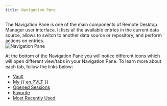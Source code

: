```yaml
---
title: Navigation Pane
---
```

The Navigation Pane is one of the main components of Remote Desktop Manager user interface. It lists all the available entries in the current data source, allows to switch to another data source or repository, and perform actions on entries.  
![Navigation Pane](https://webdevolutions.azureedge.net/docs/en/rdm/mac/clip10566.png) 

At the bottom of the Navigation Pane you will notice different icons which will open different view/tabs in your Navigation Pane. To learn more about each tab, follow the links below:  

* [Vault](/rdm/mac/commands/view/vaults/) 
* [My {{ en.PVLT }}](/rdm/mac/user-interface/navigation-pane/user-vault/) 
* [Opened Sessions](/rdm/mac/commands/view/opened-sessions/) 
* [Favorite](/rdm/mac/user-interface/navigation-pane/favorite-entries/) 
* [Most Recently Used](/rdm/mac/user-interface/navigation-pane/most-recently-used-entries/) 